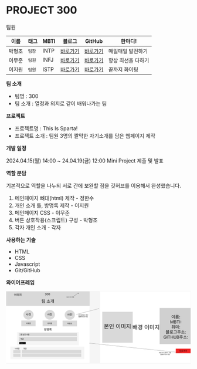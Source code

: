 # PROJECT 300

팀원

|이름|태그|MBTI|블로그|GitHub|한마디!|
|------|---|---|---|---|---|
|박형조|<code>팀장</code>|INTP|[바로가기](https://hjpkotlin2024.tistory.com/)|[바로가기](https://github.com/kotlin2024/sparta)|매일매일 발전하기|
|이무준|<code>팀원</code>|INFJ|[바로가기](https://moomoo11.tistory.com/)|[바로가기](https://github.com/Moo-moo-11)|항상 최선을 다하기|
|이지원|<code>팀원</code>|ISTP|[바로가기](https://velog.io/@vptl7211/posts)|[바로가기](https://github.com/gooddle)|끝까지 화이팅|

<strong>팀 소개</strong>

- 팀명 : 300
- 팀 소개 :  열정과 의지로 같이 배워나가는 팀


<strong>프로젝트</strong>

- 프로젝트명 :  This Is Sparta!
- 프로젝트 소개 :  팀원 3명의 짤막한 자기소개를 담은 웹페이지 제작

<strong>개발 일정</strong>

2024.04.15(월) 14:00 ~ 24.04.19(금) 12:00 Mini Project 제출 및 발표

<strong>역할 분담</strong>
    
기본적으로 역할을 나누되 서로 간에 보완할 점을 깃허브를 이용해서 완성했습니다.
    
1. 메인페이지 뼈대(html) 제작 - 정한수
2. 개인 소개 틀, 방명록 제작 - 이지원
3. 메인페이지 CSS - 이무준
4. 버튼 상호작용(스크립트) 구성 - 박형조
5. 각자 개인 소개 - 각자

<strong>사용하는 기술</strong>
- HTML
- CSS
- Javascript
- Git/GitHub

<strong>와이어프레임</strong>

![Picture](wire.png)
